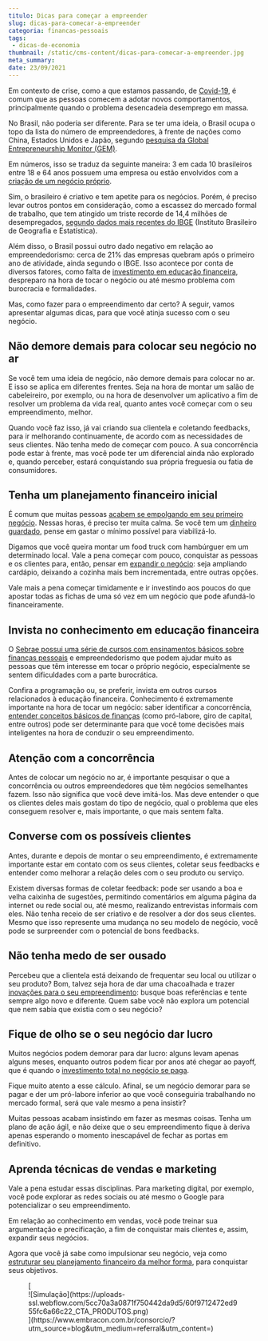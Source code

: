 ```yaml
---
titulo: Dicas para começar a empreender
slug: dicas-para-comecar-a-empreender
categoria: financas-pessoais
tags:
 - dicas-de-economia
thumbnail: /static/cms-content/dicas-para-comecar-a-empreender.jpg
meta_summary: 
date: 23/09/2021
---
```

Em contexto de crise, como a que estamos passando, de [Covid-19](https://www.embracon.com.br/blog/caminhos-possiveis-para-recomecar-para-quem-perdeu-o-emprego-na-pandemia), é comum que as pessoas comecem a adotar novos comportamentos, principalmente quando o problema desencadeia desemprego em massa.

No Brasil, não poderia ser diferente. Para se ter uma ideia, o Brasil ocupa o topo da lista do número de empreendedores, à frente de nações como China, Estados Unidos e Japão, segundo [pesquisa da Global Entrepreneurship Monitor (GEM)](https://cei.ufg.br/n/85351-brasil-esta-no-topo-do-ranking-mundial-de-empreendedorismo).

Em números, isso se traduz da seguinte maneira: 3 em cada 10 brasileiros entre 18 e 64 anos possuem uma empresa ou estão envolvidos com a [criação de um negócio próprio](https://www.embracon.com.br/blog/consorcio-para-autonomos-e-profissionais-liberais).

Sim, o brasileiro é criativo e tem apetite para os negócios. Porém, é preciso levar outros pontos em consideração, como a escassez do mercado formal de trabalho, que tem atingido um triste recorde de 14,4 milhões de desempregados, [segundo dados mais recentes do IBGE](https://vocesa.abril.com.br/economia/brasil-tem-144-milhoes-de-desempregados-maior-numero-da-serie-historica/) (Instituto Brasileiro de Geografia e Estatística).

Além disso, o Brasil possui outro dado negativo em relação ao empreendedorismo: cerca de 21% das empresas quebram após o primeiro ano de atividade, ainda segundo o IBGE. Isso acontece por conta de diversos fatores, como falta de [investimento em educação financeira](https://www.embracon.com.br/blog/entenda-a-importancia-da-educacao-financeira-na-sua-vida), despreparo na hora de tocar o negócio ou até mesmo problema com burocracia e formalidades.

Mas, como fazer para o empreendimento dar certo? A seguir, vamos apresentar algumas dicas, para que você atinja sucesso com o seu negócio.

Não demore demais para colocar seu negócio no ar 
-------------------------------------------------

Se você tem uma ideia de negócio, não demore demais para colocar no ar. E isso se aplica em diferentes frentes. Seja na hora de montar um salão de cabeleireiro, por exemplo, ou na hora de desenvolver um aplicativo a fim de resolver um problema da vida real, quanto antes você começar com o seu empreendimento, melhor.

Quando você faz isso, já vai criando sua clientela e coletando feedbacks, para ir melhorando continuamente, de acordo com as necessidades de seus clientes. Não tenha medo de começar com pouco. A sua concorrência pode estar à frente, mas você pode ter um diferencial ainda não explorado e, quando perceber, estará conquistando sua própria freguesia ou fatia de consumidores.

Tenha um planejamento financeiro inicial 
-----------------------------------------

É comum que muitas pessoas [acabem se empolgando em seu primeiro negócio](https://www.embracon.com.br/blog/perda-de-renda-como-lidar). Nessas horas, é preciso ter muita calma. Se você tem um [dinheiro guardado](https://www.embracon.com.br/blog/como-guardar-dinheiro-em-tempos-de-pandemia), pense em gastar o mínimo possível para viabilizá-lo.

Digamos que você queira montar um food truck com hambúrguer em um determinado local. Vale a pena começar com pouco, conquistar as pessoas e os clientes para, então, pensar em [expandir o negócio](https://www.embracon.com.br/blog/use-o-consorcio-para-empreender): seja ampliando cardápio, deixando a cozinha mais bem incrementada, entre outras opções.

Vale mais a pena começar timidamente e ir investindo aos poucos do que apostar todas as fichas de uma só vez em um negócio que pode afundá-lo financeiramente.

Invista no conhecimento em educação financeira 
-----------------------------------------------

O [Sebrae possui uma série de cursos com ensinamentos básicos sobre finanças pessoais](https://empreendarapido.sp.gov.br/) e empreendedorismo que podem ajudar muito as pessoas que têm interesse em tocar o próprio negócio, especialmente se sentem dificuldades com a parte burocrática.

Confira a programação ou, se preferir, invista em outros cursos relacionados à educação financeira. Conhecimento é extremamente importante na hora de tocar um negócio: saber identificar a concorrência, [entender conceitos básicos de finanças](https://www.embracon.com.br/blog/consorcio-para-crescimento-da-empresa) (como pró-labore, giro de capital, entre outros) pode ser determinante para que você tome decisões mais inteligentes na hora de conduzir o seu empreendimento.

Atenção com a concorrência 
---------------------------

Antes de colocar um negócio no ar, é importante pesquisar o que a concorrência ou outros empreendedores que têm negócios semelhantes fazem. Isso não significa que você deve imitá-los. Mas deve entender o que os clientes deles mais gostam do tipo de negócio, qual o problema que eles conseguem resolver e, mais importante, o que mais sentem falta.

Converse com os possíveis clientes 
-----------------------------------

Antes, durante e depois de montar o seu empreendimento, é extremamente importante estar em contato com os seus clientes, coletar seus feedbacks e entender como melhorar a relação deles com o seu produto ou serviço.

Existem diversas formas de coletar feedback: pode ser usando a boa e velha caixinha de sugestões, permitindo comentários em alguma página da internet ou rede social ou, até mesmo, realizando entrevistas informais com eles. Não tenha receio de ser criativo e de resolver a dor dos seus clientes. Mesmo que isso represente uma mudança no seu modelo de negócio, você pode se surpreender com o potencial de bons feedbacks.

Não tenha medo de ser ousado 
-----------------------------

Percebeu que a clientela está deixando de frequentar seu local ou utilizar o seu produto? Bom, talvez seja hora de dar uma chacoalhada e trazer [inovações para o seu empreendimento](https://www.embracon.com.br/blog/o-que-e-administracao-financeira-entenda-como-a-inovacao-auxilia-esse-processo): busque boas referências e tente sempre algo novo e diferente. Quem sabe você não explora um potencial que nem sabia que existia com o seu negócio?

Fique de olho se o seu negócio dar lucro 
-----------------------------------------

Muitos negócios podem demorar para dar lucro: alguns levam apenas alguns meses, enquanto outros podem ficar por anos até chegar ao payoff, que é quando o [investimento total no negócio se paga](https://www.embracon.com.br/blog/8-motivos-que-comprovam-que-consorcio-e-investimento).

Fique muito atento a esse cálculo. Afinal, se um negócio demorar para se pagar e der um pró-labore inferior ao que você conseguiria trabalhando no mercado formal, será que vale mesmo a pena insistir?

Muitas pessoas acabam insistindo em fazer as mesmas coisas. Tenha um plano de ação ágil, e não deixe que o seu empreendimento fique à deriva apenas esperando o momento inescapável de fechar as portas em definitivo.

Aprenda técnicas de vendas e marketing 
---------------------------------------

Vale a pena estudar essas disciplinas. Para marketing digital, por exemplo, você pode explorar as redes sociais ou até mesmo o Google para potencializar o seu empreendimento.

Em relação ao conhecimento em vendas, você pode treinar sua argumentação e precificação, a fim de conquistar mais clientes e, assim, expandir seus negócios.

Agora que você já sabe como impulsionar seu negócio, veja como [estruturar seu planejamento financeiro da melhor forma](https://www.embracon.com.br/blog/planejamento-financeiro-um-guia-para-as-financas-nao-sairem-de-controle), para conquistar seus objetivos.

<figure class="w-richtext-figure-type-image w-richtext-align-center">[<div>![Simulação](https://uploads-ssl.webflow.com/5cc70a3a0871f750442da9d5/60f9712472ed955fc6a66c22_CTA_PRODUTOS.png)</div>](https://www.embracon.com.br/consorcio/?utm_source=blog&utm_medium=referral&utm_content=)</figure>
